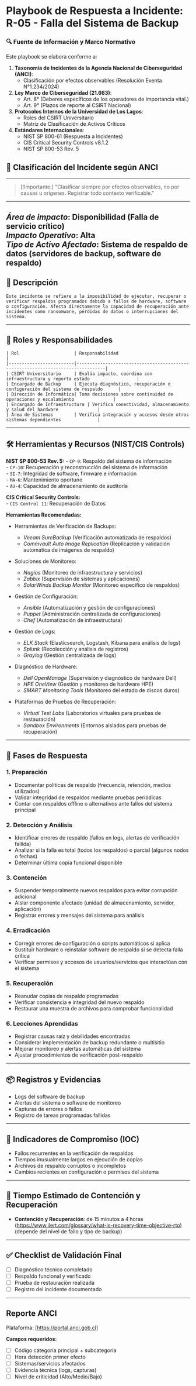 # Playbook de Respuesta a Incidente: R-05 - Falla del Sistema de Backup

### 🔍 Fuente de Información y Marco Normativo  
Este playbook se elabora conforme a:  
1. **Taxonomía de Incidentes de la Agencia Nacional de Ciberseguridad (ANCI)**:  
   - Clasificación por efectos observables (Resolución Exenta N°1.234/2024)  
2. **Ley Marco de Ciberseguridad (21.663)**:  
   - Art. 8° (Deberes específicos de los operadores de importancia vital.)  
   - Art. 9° (Plazos de reporte al CSIRT Nacional)  
3. **Protocolos Internos de la Universidad de Los Lagos**:  
   - Roles del CSIRT Universitario
   - Matriz de Clasificación de Activos Críticos  
4. **Estándares Internacionales**:  
   - NIST SP 800-61 (Respuesta a Incidentes)  
   - CIS Critical Security Controls v8.1.2
   - NIST SP 800-53 Rev. 5


## 🛑 Clasificación del Incidente según ANCI
---
> [!Importante:]
> "Clasificar siempre por efectos observables, no por causas u orígenes. Registrar todo contexto verificable."
---
 *Área de impacto*: Disponibilidad (Falla de servicio crítico)  
 *Impacto Operativo*: Alta  
 *Tipo de Activo Afectado*: Sistema de respaldo de datos (servidores de backup, software de respaldo)
---

## 🧩 Descripción
    Este incidente se refiere a la imposibilidad de ejecutar, recuperar o verificar respaldos programados debido a fallos de hardware, software o configuración. Afecta directamente la capacidad de recuperación ante incidentes como ransomware, pérdidas de datos o interrupciones del sistema.

---

## 👥 Roles y Responsabilidades
    | Rol                     | Responsabilidad                                                                 |
    |-------------------------|---------------------------------------------------------------------------------|
    | CSIRT Universitario     | Evalúa impacto, coordina con infraestructura y reporta estado                  |
    | Encargado de Backup     | Ejecuta diagnóstico, recuperación o configuración del sistema de respaldo      |
    | Dirección de Informática| Toma decisiones sobre continuidad de operaciones y escalamiento               |
    | Encargado de Infraestructura | Verifica conectividad, almacenamiento y salud del hardware               |
    | Área de Sistemas        | Verifica integración y accesos desde otros sistemas dependientes              |

---

## 🛠️ Herramientas y Recursos (NIST/CIS Controls)
**NIST SP 800-53 Rev. 5:**
    - `CP-9`: Respaldo del sistema de información  
    - `CP-10`: Recuperación y reconstrucción del sistema de información  
    - `SI-7`: Integridad de software, firmware e información  
    - `MA-6`: Mantenimiento oportuno  
    - `AU-4`: Capacidad de almacenamiento de auditoría

**CIS Critical Security Controls:**  
    - `CIS Control 11`: Recuperación de Datos

**Herramientas Recomendadas:**
- Herramientas de Verificación de Backups:  
    - *Veeam SureBackup* (Verificación automatizada de respaldos)  
    - *Commvault Auto Image Replication* (Replicación y validación automática de imágenes de respaldo)

- Soluciones de Monitoreo:  
    - *Nagios* (Monitoreo de infraestructura y servicios)  
    - *Zabbix* (Supervisión de sistemas y aplicaciones)  
    - *SolarWinds Backup Monitor* (Monitoreo específico de respaldos)

- Gestión de Configuración:  
    - *Ansible* (Automatización y gestión de configuraciones)  
    - *Puppet* (Administración centralizada de configuraciones)  
    - *Chef* (Automatización de infraestructura)

- Gestión de Logs:  
    - *ELK Stack* (Elasticsearch, Logstash, Kibana para análisis de logs)  
    - *Splunk* (Recolección y análisis de registros)  
    - *Graylog* (Gestión centralizada de logs)

- Diagnóstico de Hardware:  
    - *Dell OpenManage* (Supervisión y diagnóstico de hardware Dell)  
    - *HPE OneView* (Gestión y monitoreo de hardware HPE)  
    - *SMART Monitoring Tools* (Monitoreo del estado de discos duros)

- Plataformas de Pruebas de Recuperación:  
    - *Virtual Test Labs* (Laboratorios virtuales para pruebas de restauración)  
    - *Sandbox Environments* (Entornos aislados para pruebas de recuperación)

---

## 🧭 Fases de Respuesta

### 1. Preparación
- Documentar políticas de respaldo (frecuencia, retención, medios utilizados)
- Validar integridad de respaldos mediante pruebas periódicas
- Contar con respaldos offline o alternativos ante fallos del sistema principal

### 2. Detección y Análisis
- Identificar errores de respaldo (fallos en logs, alertas de verificación fallida)
- Analizar si la falla es total (todos los respaldos) o parcial (algunos nodos o fechas)
- Determinar última copia funcional disponible

### 3. Contención
- Suspender temporalmente nuevos respaldos para evitar corrupción adicional
- Aislar componente afectado (unidad de almacenamiento, servidor, aplicación)
- Registrar errores y mensajes del sistema para análisis

### 4. Erradicación
- Corregir errores de configuración o scripts automáticos si aplica
- Sustituir hardware o reinstalar software de respaldo si se detecta falla crítica
- Verificar permisos y accesos de usuarios/servicios que interactúan con el sistema

### 5. Recuperación
- Reanudar copias de respaldo programadas
- Verificar consistencia e integridad del nuevo respaldo
- Restaurar una muestra de archivos para comprobar funcionalidad

### 6. Lecciones Aprendidas
- Registrar causas raíz y debilidades encontradas
- Considerar implementación de backup redundante o multisitio
- Mejorar monitoreo y alertas automáticas del sistema
- Ajustar procedimientos de verificación post-respaldo

---

## 📦 Registros y Evidencias
- Logs del software de backup
- Alertas del sistema o software de monitoreo
- Capturas de errores o fallos
- Registro de tareas programadas fallidas

---

## 📌 Indicadores de Compromiso (IOC)
- Fallos recurrentes en la verificación de respaldos
- Tiempos inusualmente largos en ejecución de copias
- Archivos de respaldo corruptos o incompletos
- Cambios recientes en configuración o permisos del sistema

---

## 📅 Tiempo Estimado de Contención y Recuperación
- **Contención y Recuperación**: de 15 minutos a 4 horas (https://www.ilert.com/glossary/what-is-recovery-time-objective-rto) (depende del nivel de fallo y tipo de backup)

---

## ✅ Checklist de Validación Final
- [ ] Diagnóstico técnico completado
- [ ] Respaldo funcional y verificado
- [ ] Prueba de restauración realizada
- [ ] Registro del incidente documentado

---

## Reporte ANCI
   Plataforma: [https://portal.anci.gob.cl]

   **Campos requeridos:**
   - [ ] Código categoría principal + subcategoría
   - [ ] Hora detección primer efecto
   - [ ] Sistemas/servicios afectados
   - [ ] Evidencia técnica (logs, capturas)
   - [ ] Nivel de criticidad (Alto/Medio/Bajo)